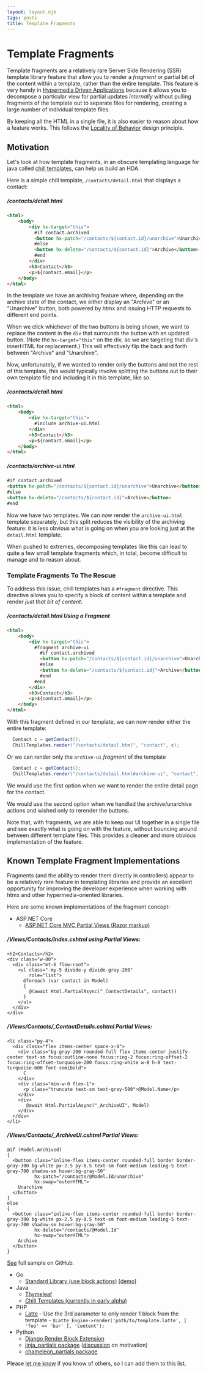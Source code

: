 ```yaml
---
layout: layout.njk
tags: posts
title: Template Fragments
---
```


# Template Fragments

Template fragments are a relatively rare Server Side Rendering (SSR) template library feature that allow you to render a
_fragment_ or partial bit of the content within a template, rather than the entire template.  This feature is very handy in 
[Hypermedia Driven Applications](/essays/hypermedia-driven-applications) because it allows you to decompose a particular
view for partial updates _internally_ without pulling fragments of the template out to separate files for rendering,
creating a large number of individual template files.  

By keeping all the HTML in a single file, it is also easier to reason about how a feature works.  This follows the
[Locality of Behavior](/essays/locality-of-behaviour/) design principle.

## Motivation

Let's look at how template fragments, in an obscure templating language for java called
[chill templates](https://github.com/bigskysoftware/chill/tree/master/chill-script), can help us build an HDA.

Here is a simple chill template, `/contacts/detail.html` that displays a contact:

##### /contacts/detail.html
```html
<html>
    <body>
        <div hx-target="this">
          #if contact.archived
          <button hx-patch="/contacts/${contact.id}/unarchive">Unarchive</button>
          #else
          <button hx-delete="/contacts/${contact.id}">Archive</button>
          #end
        </div>
        <h3>Contact</h3>
        <p>${contact.email}</p>
    </body>
</html>
```

In the template we have an archiving feature where, depending on the archive state of the contact, we either display an "Archive"
or an "Unarchive" button, both powered by htmx and issuing HTTP requests to different end points.

When we click whichever of the two buttons is being shown, we want to replace the content in the `div` that surrounds 
the button with an updated button.  (Note the `hx-target="this"` on the div, so we are targeting that div's innerHTML for
replacement.)  This will effectively flip the back and forth between "Archive" and "Unarchive".  

Now, unfortunately, if we wanted to render only the buttons and not the rest of this template, this would typically involve
splitting the buttons out to their own template file and including it in this template, like so:

##### /contacts/detail.html
```html
<html>
    <body>
        <div hx-target="this">
          #include archive-ui.html
        </div>
        <h3>Contact</h3>
        <p>${contact.email}</p>
    </body>
</html>
```

##### /contacts/archive-ui.html
```html
#if contact.archived
<button hx-patch="/contacts/${contact.id}/unarchive">Unarchive</button>
#else
<button hx-delete="/contacts/${contact.id}">Archive</button>
#end
```

Now we have two templates.  We can now render the `archive-ui.html` template separately, but this split reduces the 
visibility of the archiving feature: it is less obvious what is going on when you are looking just at the `detail.html` 
template.  

When pushed to extremes, decomposing templates like this can lead to quite a few small template fragments which, in
total, become difficult to manage and to reason about.

### Template Fragments To The Rescue

To address this issue, chill templates has a `#fragment` directive.  This directive allows you to specify a block of 
content within a template and render _just that bit of content_:

##### /contacts/detail.html Using a Fragment
```html
<html>
    <body>
        <div hx-target="this">
          #fragment archive-ui
            #if contact.archived
            <button hx-patch="/contacts/${contact.id}/unarchive">Unarchive</button>
            #else
            <button hx-delete="/contacts/${contact.id}">Archive</button>
            #end
          #end
        </div>
        <h3>Contact</h3>
        <p>${contact.email}</p>
    </body>
</html>
```

With this fragment defined in our template, we can now render either the entire template:

```java
  Contact c = getContact();
  ChillTemplates.render("/contacts/detail.html", "contact", c);
```

Or we can render only the `archive-ui` _fragment_ of the template

```java
  Contact c = getContact();
  ChillTemplates.render("/contacts/detail.html#archive-ui", "contact", c);
```

We would use the first option when we want to render the entire detail page for the contact.

We would use the second option when we handled the archive/unarchive actions and wished only to rerender the buttons.

Note that, with fragments, we are able to keep our UI together in a single file and see exactly what is going on with 
the feature, without bouncing around between different template files.  This provides a cleaner and more obvious
implementation of the feature.

## Known Template Fragment Implementations

Fragments (and the ability to render them directly in controllers) appear to be a relatively rare feature in templating
libraries and provide an excellent opportunity for improving the developer experience when working with htmx and other
hypermedia-oriented libraries.

Here are some known implementations of the fragment concept:

* ASP.NET Core
  * [ASP.NET Core MVC Partial Views (Razor markup)](https://docs.microsoft.com/en-us/aspnet/core/mvc/views/partial)

##### /Views/Contacts/Index.cshtml using Partial Views:
```razor
<h2>Contacts</h2>
<div class="w-80">
  <div class="mt-6 flow-root">
    <ul class="-my-5 divide-y divide-gray-200"
        role="list">
      @foreach (var contact in Model)
      {
        @(await Html.PartialAsync("_ContactDetails", contact))
      }
    </ul>
  </div>
</div>
```

##### /Views/Contacts/_ContactDetails.cshtml Partial Views:
```razor
<li class="py-4">
  <div class="flex items-center space-x-4">
    <div class="bg-gray-200 rounded-full flex items-center justify-center text-sm focus:outline-none focus:ring-2 focus:ring-offset-2 focus:ring-offset-turquoise-200 focus:ring-white w-8 h-8 text-turquoise-600 font-semibold">
      C
    </div>
    <div class="min-w-0 flex-1">
      <p class="truncate text-sm text-gray-500">@Model.Name</p>
    </div>
    <div>
       @await Html.PartialAsync("_ArchiveUI", Model)
    </div>
  </div>
</li>
```

##### /Views/Contacts/_ArchiveUI.cshtml Partial Views:
```razor
@if (Model.Archived)
{
  <button class="inline-flex items-center rounded-full border border-gray-300 bg-white px-2.5 py-0.5 text-sm font-medium leading-5 text-gray-700 shadow-sm hover:bg-gray-50"
          hx-patch="/contacts/@Model.Id/unarchive"
          hx-swap="outerHTML">
    Unarchive
  </button>
}
else
{
  <button class="inline-flex items-center rounded-full border border-gray-300 bg-white px-2.5 py-0.5 text-sm font-medium leading-5 text-gray-700 shadow-sm hover:bg-gray-50"
          hx-delete="/contacts/@Model.Id"
          hx-swap="outerHTML">
    Archive
  </button>
}
```

[See](https://github.com/AlexZeitler/HtmxAspNetCorePartialViewsSample) full sample on GitHub.



* Go
  * [Standard Library (use block actions)](https://pkg.go.dev/text/template) [[demo]](https://gist.github.com/benpate/f92b77ea9b3a8503541eb4b9eb515d8a)
* Java
  * [Thymeleaf](https://www.thymeleaf.org/doc/tutorials/3.0/usingthymeleaf.html#fragment-specification-syntax)
  * [Chill Templates (currently in early alpha)](https://github.com/bigskysoftware/chill/tree/master/chill-script)
* PHP
  * [Latte](https://latte.nette.org/en/template-inheritance#toc-blocks) - Use the 3rd parameter to only render 1 block from the template -  `$Latte_Engine->render('path/to/template.latte', [ 'foo' => 'bar' ], 'content');`
* Python
  * [Django Render Block Extension](https://pypi.org/project/django-render-block/)
  * [jinja_partials package](https://github.com/mikeckennedy/jinja_partials) ([discussion](https://github.com/mikeckennedy/jinja_partials/issues/1) on motivation)
  * [chameleon_partials package](https://github.com/mikeckennedy/chameleon_partials)

Please [let me know](/discord) if you know of others, so I can add them to this list.
